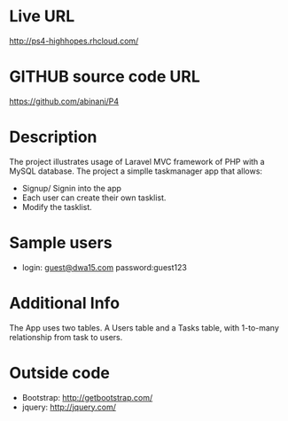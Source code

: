 # Live URL
http://ps4-highhopes.rhcloud.com/

# GITHUB source code URL
https://github.com/abinani/P4

# Description
The project illustrates usage of Laravel MVC framework of PHP with a MySQL database.
The project a simplle taskmanager app that allows:
* Signup/ Signin into the app
* Each user can create their own tasklist.
* Modify the tasklist.

# Sample users
* login: guest@dwa15.com password:guest123

# Additional Info
The App uses two tables. A Users table and a Tasks table, with 1-to-many relationship from task to users.

# Outside code
* Bootstrap: http://getbootstrap.com/
* jquery: http://jquery.com/ 



